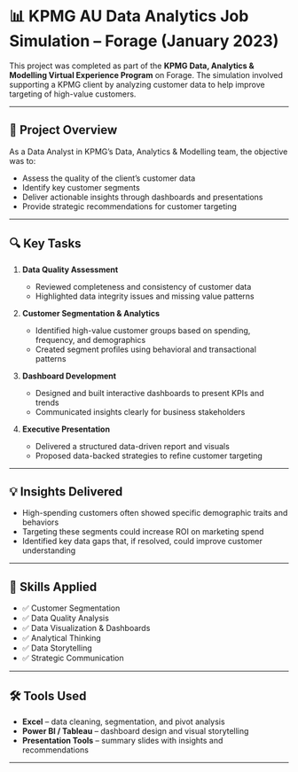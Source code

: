 # 📊 KPMG AU Data Analytics Job Simulation – Forage (January 2023)

This project was completed as part of the **KPMG Data, Analytics & Modelling Virtual Experience Program** on Forage. The simulation involved supporting a KPMG client by analyzing customer data to help improve targeting of high-value customers.

---

## 🎯 Project Overview

As a Data Analyst in KPMG’s Data, Analytics & Modelling team, the objective was to:
- Assess the quality of the client’s customer data
- Identify key customer segments
- Deliver actionable insights through dashboards and presentations
- Provide strategic recommendations for customer targeting

---

## 🔍 Key Tasks

1. **Data Quality Assessment**
   - Reviewed completeness and consistency of customer data
   - Highlighted data integrity issues and missing value patterns

2. **Customer Segmentation & Analytics**
   - Identified high-value customer groups based on spending, frequency, and demographics
   - Created segment profiles using behavioral and transactional patterns

3. **Dashboard Development**
   - Designed and built interactive dashboards to present KPIs and trends
   - Communicated insights clearly for business stakeholders

4. **Executive Presentation**
   - Delivered a structured data-driven report and visuals
   - Proposed data-backed strategies to refine customer targeting

---

## 💡 Insights Delivered

- High-spending customers often showed specific demographic traits and behaviors
- Targeting these segments could increase ROI on marketing spend
- Identified key data gaps that, if resolved, could improve customer understanding

---

## 🧠 Skills Applied

- ✅ Customer Segmentation
- ✅ Data Quality Analysis
- ✅ Data Visualization & Dashboards
- ✅ Analytical Thinking
- ✅ Data Storytelling
- ✅ Strategic Communication

---

## 🛠 Tools Used

- **Excel** – data cleaning, segmentation, and pivot analysis
- **Power BI / Tableau** – dashboard design and visual storytelling
- **Presentation Tools** – summary slides with insights and recommendations

---
